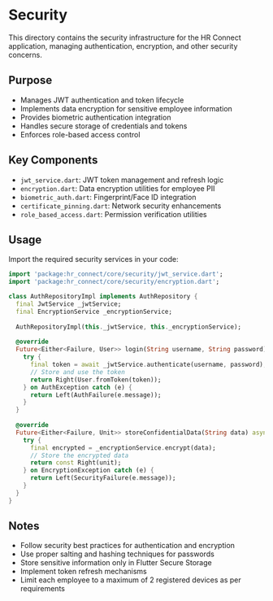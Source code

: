 # Security

This directory contains the security infrastructure for the HR Connect application, managing authentication, encryption, and other security concerns.

## Purpose

- Manages JWT authentication and token lifecycle
- Implements data encryption for sensitive employee information
- Provides biometric authentication integration
- Handles secure storage of credentials and tokens
- Enforces role-based access control

## Key Components

- `jwt_service.dart`: JWT token management and refresh logic
- `encryption.dart`: Data encryption utilities for employee PII
- `biometric_auth.dart`: Fingerprint/Face ID integration
- `certificate_pinning.dart`: Network security enhancements
- `role_based_access.dart`: Permission verification utilities

## Usage

Import the required security services in your code:

```dart
import 'package:hr_connect/core/security/jwt_service.dart';
import 'package:hr_connect/core/security/encryption.dart';

class AuthRepositoryImpl implements AuthRepository {
  final JwtService _jwtService;
  final EncryptionService _encryptionService;
  
  AuthRepositoryImpl(this._jwtService, this._encryptionService);
  
  @override
  Future<Either<Failure, User>> login(String username, String password) async {
    try {
      final token = await _jwtService.authenticate(username, password);
      // Store and use the token
      return Right(User.fromToken(token));
    } on AuthException catch (e) {
      return Left(AuthFailure(e.message));
    }
  }
  
  @override
  Future<Either<Failure, Unit>> storeConfidentialData(String data) async {
    try {
      final encrypted = _encryptionService.encrypt(data);
      // Store the encrypted data
      return const Right(unit);
    } on EncryptionException catch (e) {
      return Left(SecurityFailure(e.message));
    }
  }
}
```

## Notes

- Follow security best practices for authentication and encryption
- Use proper salting and hashing techniques for passwords
- Store sensitive information only in Flutter Secure Storage
- Implement token refresh mechanisms
- Limit each employee to a maximum of 2 registered devices as per requirements 